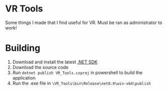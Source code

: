 # VR Tools
Some things I made that I find useful for VR. Must be ran as administrator to work!
# Building
1. Download and install the latest [.NET SDK](https://dotnet.microsoft.com/en-us/download)
2. Download the source code
3. Run `dotnet publish VR_Tools.csproj` in powershell to build the application
4. Run the .exe file in `\VR_Tools\bin\Release\net8.0\win-x64\publish`
